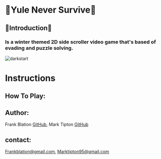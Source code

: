 # 🦇Yule Never Survive🦇

##  🌲Introduction🌲


### Is a winter themed 2D side scroller video game that's based of evading and puzzle solving.

![darkstart](https://github.com/Frankblation/winter_game/assets/124920027/f260ff32-55b9-4bbf-bfd7-94a84f1cd9b6)


# Instructions

## How To Play: 


## Author: 
Frank Blation [GitHub](https://github.com/frankblation),
Mark Tipton  [GitHub](https://github.com/marktipton)
## contact: 
Frankblation@gmail.com,
Marktipton95@gmail.com

